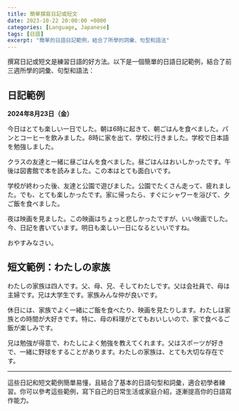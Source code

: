 ```yaml
---
title: 簡單撰寫日記或短文
date: 2023-10-22 20:00:00 +0800
categories: [Language, Japanese]
tags: [日語] 
excerpt: "簡單的日語日記範例，結合了所學的詞彙、句型和語法"
---
```


撰寫日記或短文是練習日語的好方法。以下是一個簡單的日語日記範例，結合了前三週所學的詞彙、句型和語法：

## **日記範例**

**2024年8月23日（金）**

今日はとても楽しい一日でした。朝は6時に起きて、朝ごはんを食べました。パンとコーヒーを飲みました。8時に家を出て、学校に行きました。学校で日本語を勉強しました。

クラスの友達と一緒に昼ごはんを食べました。昼ごはんはおいしかったです。午後は図書館で本を読みました。この本はとても面白いです。

学校が終わった後、友達と公園で遊びました。公園でたくさん走って、疲れました。でも、とても楽しかったです。家に帰ったら、すぐにシャワーを浴びて、夕ご飯を食べました。

夜は映画を見ました。この映画はちょっと悲しかったですが、いい映画でした。今、日記を書いています。明日も楽しい一日になるといいですね。

おやすみなさい。

## **短文範例：わたしの家族**

わたしの家族は四人です。父、母、兄、そしてわたしです。父は会社員で、母は主婦です。兄は大学生です。家族みんな仲が良いです。

休日には、家族でよく一緒にご飯を食べたり、映画を見たりします。わたしは家族との時間が大好きです。特に、母の料理がとてもおいしいので、家で食べるご飯が楽しみです。

兄は勉強が得意で、わたしによく勉強を教えてくれます。父はスポーツが好きで、一緒に野球をすることがあります。わたしの家族は、とても大切な存在です。

---

這些日記和短文範例簡單易懂，且結合了基本的日語句型和詞彙，適合初學者練習。你可以參考這些範例，寫下自己的日常生活或家庭介紹，逐漸提高你的日語寫作能力。
